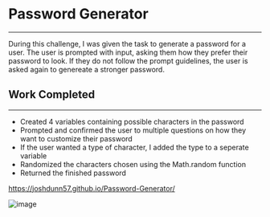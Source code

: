 # Password Generator

***

During this challenge, I was given the task to generate a password for a user. The user is prompted with input, asking them how they prefer their password to look. If they do not follow the prompt guidelines, the user is asked again to genereate a stronger password.

## Work Completed 
*** 
* Created 4 variables containing possible characters in the password
* Prompted and confirmed the user to multiple questions on how they want to customize their password
* If the user wanted a type of character, I added the type to a seperate variable
* Randomized the characters chosen using the Math.random function
* Returned the finished password

https://joshdunn57.github.io/Password-Generator/

![image](https://user-images.githubusercontent.com/105329236/172514159-c90d09d9-f72f-4205-b2cb-7e515a90b9ca.png)
